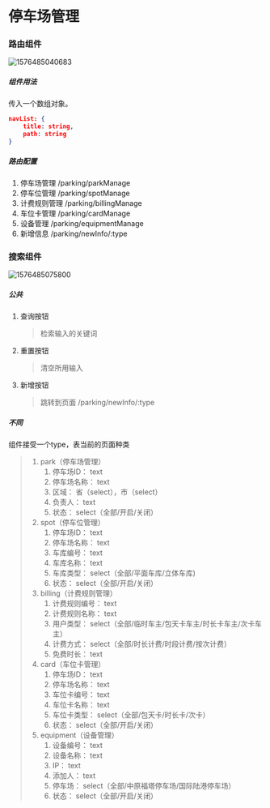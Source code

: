 # 停车场管理

### 路由组件

![1576485040683](C:\Users\99283\AppData\Roaming\Typora\typora-user-images\1576485040683.png)

##### 组件用法

传入一个数组对象。

```json
navList: {
    title: string,
    path: string
}
```

##### 路由配置

1. 停车场管理	 	/parking/parkManage
2. 停车位管理 		/parking/spotManage
3. 计费规则管理	/parking/billingManage
4. 车位卡管理		/parking/cardManage
5. 设备管理			/parking/equipmentManage
6. 新增信息			 /parking/newInfo/:type

### 搜索组件

![1576485075800](C:\Users\99283\AppData\Roaming\Typora\typora-user-images\1576485075800.png)

##### 公共

1. 查询按钮

   > 检索输入的关键词

2. 重置按钮 

   > 清空所用输入

3. 新增按钮

   > 跳转到页面 /parking/newInfo/:type

##### 不同

组件接受一个type，表当前的页面种类

> 1. park（停车场管理）
>    1. 停车场ID： text
>    2. 停车场名称： text
>    3. 区域： 省（select），市（select）
>    4. 负责人： text
>    5. 状态： select（全部/开启/关闭）
> 2. spot（停车位管理）
>    1. 停车场ID： text
>    2. 停车场名称： text
>    3. 车库编号： text
>    4. 车库名称： text
>    5. 车库类型： select（全部/平面车库/立体车库)
>    6. 状态： select（全部/开启/关闭）
> 3. billing（计费规则管理）
>    1. 计费规则编号： text
>    2. 计费规则名称： text
>    3. 用户类型： select（全部/临时车主/包天卡车主/时长卡车主/次卡车主）
>    4. 计费方式： select（全部/时长计费/时段计费/按次计费）
>    5. 免费时长： text
> 4. card（车位卡管理）
>    1. 停车场ID： text
>    2. 停车场名称： text
>    3. 车位卡编号： text
>    4. 车位卡名称： text
>    5. 车位卡类型： select（全部/包天卡/时长卡/次卡）
>    6. 状态： select（全部/开启/关闭）
> 5. equipment（设备管理）
>    1. 设备编号： text
>    2. 设备名称： text
>    3. IP： text
>    4. 添加人： text
>    5. 停车场： select（全部/中原福塔停车场/国际陆港停车场）
>    6. 状态： select（全部/开启/关闭）